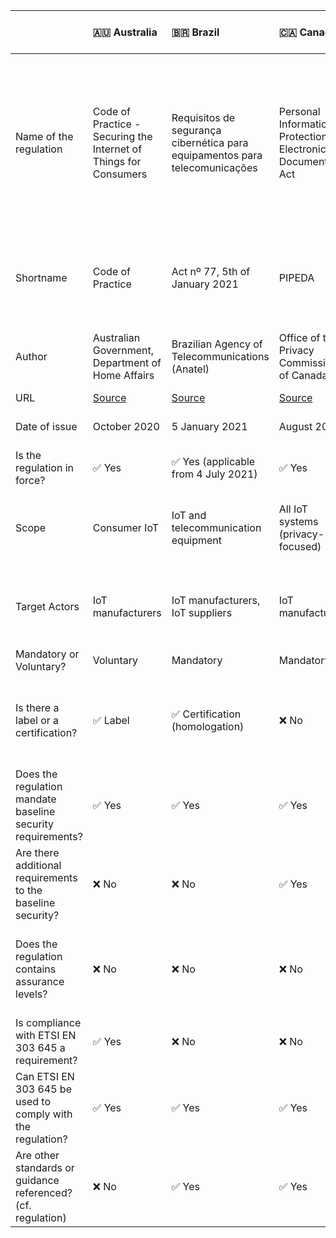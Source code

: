 |                                                              | 🇦🇺 Australia                                                                         | 🇧🇷 Brazil                                                                                        | 🇨🇦 Canada                                                                 | 🇨🇳 China                                                                                                    | 🇪🇺 European Union                                       | 🇪🇺 European Union                                                                                                                      | 🇫🇮 Finland                                            | 🇮🇳 India                                                       | 🇯🇵 Japan                                                                       | 🇸🇦 Kingdom of Saudi Arabia                                                                                      | 🇸🇬 Singapore                                                                       | 🇹🇭 Thailand                                                                  | 🇦🇪 United Arab Emirates                                                                      | 🇬🇧 United Kingdom                                                    | 🇺🇸 USA                                                                 | 🇺🇸 USA - California                                                                            | 🇺🇸 USA - Oregon                                                            | 🇻🇳 Vietnam                                                                                                                                            |
|:-------------------------------------------------------------|:-------------------------------------------------------------------------------------|:-------------------------------------------------------------------------------------------------|:--------------------------------------------------------------------------|:------------------------------------------------------------------------------------------------------------|:--------------------------------------------------------|:---------------------------------------------------------------------------------------------------------------------------------------|:------------------------------------------------------|:---------------------------------------------------------------|:-------------------------------------------------------------------------------|:----------------------------------------------------------------------------------------------------------------|:-----------------------------------------------------------------------------------|:-----------------------------------------------------------------------------|:---------------------------------------------------------------------------------------------|:---------------------------------------------------------------------|:-----------------------------------------------------------------------|:-----------------------------------------------------------------------------------------------|:---------------------------------------------------------------------------|:------------------------------------------------------------------------------------------------------------------------------------------------------|
| Name of the regulation                                       | Code of Practice - Securing the Internet of Things for Consumers                     | Requisitos de segurança cibernética para equipamentos para telecomunicações                      | Personal Information Protection and Electronic Documents Act              | Draft guidelines for the construction of basic security standard systems for the Internet of Things ('IoT') | Regulation (EU) 2019/881                                | Articles 3(3)(e) and (f) of the Radio Equipment Directive 2014/53/EU                                                                   | Tietoturvamerkki                                      | Proposals for regulating consumer smart product cyber security | IoT Security Safety Framework                                                  | Internet of Things Regulatory Framework                                                                         | Cybersecurity labelling scheme                                                     | IoT cyber security regulations                                               | Internet of Things Regulatory Policy                                                         | Proposals for regulating consumer smart product cyber security       | H.R. 1668 - IoT Cybersecurity Improvement Act of 2020                  | Senate Bill No. 327 - Information privacy: connected devices                                   | House Bill 2395                                                            | Decision No. 736/QĐ-BTTTT on 31 May 2021 ("Decision") Setting out the List of Baseline Requirements to Ensure Cyber Security for Consumer IoT Devices |
| Shortname                                                    | Code of Practice                                                                     | Act nº 77, 5th of January 2021                                                                   | PIPEDA                                                                    | IoT cybersecurity guidelines                                                                                | Cybersecurity Act                                       | RED                                                                                                                                    | Finnish Cybersecurity Label                           | Secure by Design                                               | IoT-SSF                                                                        | IoT Regulatory Framework                                                                                        | CSL                                                                                | 🛑 N/A                                                                        | IoT Regulatory Policy                                                                        | Secure by Design                                                     | IoT Cybersecurity Improvement Act of 2020                              | SB-327                                                                                         | HB 2395                                                                    | List of Baseline Cyber Security Requirements for Consumer IoT                                                                                         |
| Author                                                       | Australian Government, Department of Home Affairs                                    | Brazilian Agency of Telecommunications (Anatel)                                                  | Office of the Privacy Commissioner of Canada                              | Ministry of Industry and Information Technology (MIIT)                                                      | European Commission                                     | European Commission                                                                                                                    | Finnish transport and communication agency (Traficom) | Department for Digital, Media, Culture and Science             | Ministry of Economy, Trade and Industry (METI)                                 | Communication and Information Technology Commission                                                             | Cyber Security Agency of Singapore (CSA)                                           | Office of the National Broadcasting and Telecommunications Commission (NBTC) | Telecommunications Regulatory Authority                                                      | Department for Digital, Media, Culture and Science                   | Congress                                                               | California State Senate                                                                        | Oregon House of Representatives                                            | Authority of Information Security (AIS)                                                                                                               |
| URL                                                          | [Source](https://www.homeaffairs.gov.au/reports-and-pubs/files/code-of-practice.pdf) | [Source](https://www.anatel.gov.br/legislacao/atos-de-certificacao-de-produtos/2021/1505-ato-77) | [Source](https://www.priv.gc.ca/en/privacy-topics/technology/gd_iot_man/) | [Source](https://www.miit.gov.cn/gzcy/yjzj/art/2021/art_de99ecee64884ecda932604c32631b76.html)              | [Source](https://eur-lex.europa.eu/eli/reg/2019/881/oj) | [Source](https://circabc.europa.eu/ui/group/43315f45-aaa7-44dc-9405-a86f639003fe/library/60d59d6f-52ed-45db-979a-f406904fe999/details) | [Source](https://tietoturvamerkki.fi/en/)             | 🛑 N/A                                                          | [Source](https://www.meti.go.jp/policy/netsecurity/wg1/IoT-SSF_ver1.0_eng.pdf) | [Source](https://www.citc.gov.sa/en/RulesandSystems/RegulatoryDocuments/Documents/IoT_REGULATORY_FRAMEWORK.pdf) | [Source](https://www.csa.gov.sg/programmes/cybersecurity-labelling/about-cls)      | 🛑 N/A                                                                        | [Source](https://www.tra.gov.ae/assets/8oQGhqPt.pdf.aspx)                                    | [Source](https://www.gov.uk/government/collections/secure-by-design) | [Source](https://www.congress.gov/bill/116th-congress/house-bill/1668) | [Source](https://leginfo.legislature.ca.gov/faces/billTextClient.xhtml?bill_id=201720180SB327) | [Source](https://olis.leg.state.or.us/liz/2019R1/Measures/Overview/HB2395) | [Source](https://mic.gov.vn/Pages/VanBan/14664/736_Qd-BTTTT.html)                                                                                     |
| Date of issue                                                | October 2020                                                                         | 5 January 2021                                                                                   | August 2020                                                               | On-going work                                                                                               | On-going work for IoT                                   | On-going work for cybersecurity                                                                                                        | 2020                                                  | On-going work                                                  | 5 November 2020                                                                | September 2019                                                                                                  | October 2020                                                                       | On-going work                                                                | 22 March 2018                                                                                | On-going work                                                        | 12 April 2020                                                          | 28 September 2018                                                                              | 16 April 2019                                                              | 31/05/2021                                                                                                                                            |
| Is the regulation in force?                                  | ✅ Yes                                                                                | ✅ Yes (applicable from 4 July 2021)                                                              | ✅ Yes                                                                     | ❌ No                                                                                                        | ✅ Yes (not applicable to IoT yet)                       | ❌ No                                                                                                                                   | ✅ Yes                                                 | ❌ No                                                           | ✅ Yes                                                                          | ✅ Yes                                                                                                           | ✅ Yes                                                                              | ❌ No                                                                         | ✅ Yes                                                                                        | ❌ No                                                                 | ✅ Yes                                                                  | ✅ Yes                                                                                          | ✅ Yes                                                                      | ✅ Yes                                                                                                                                                 |
| Scope                                                        | Consumer IoT                                                                         | IoT and telecommunication equipment                                                              | All IoT systems (privacy-focused)                                         | All IoT systems                                                                                             | All IoT systems                                         | Internet-connected devices                                                                                                             | Consumer IoT                                          | Consumer IoT                                                   | All IoT devices and systems                                                    | All IoT systems                                                                                                 | Consumer IoT                                                                       | ❔ TBC                                                                        | Radio and Telecommunications Terminal Equipment providing IoT Service, IoT service providers | Consumer IoT                                                         | All IoT devices and systems                                            | Consumer IoT                                                                                   | Consumer IoT                                                               | Consumer IoT                                                                                                                                          |
| Target Actors                                                | IoT manufacturers                                                                    | IoT manufacturers, IoT suppliers                                                                 | IoT manufacturers                                                         | IoT manufacturers                                                                                           | IoT manufacturers                                       | IoT manufacturers                                                                                                                      | IoT manufacturers                                     | IoT manufacturers (producers) and distributors                 | IoT manufacturers                                                              | IoT manufacturers, IoT service providers                                                                        | IoT manufacturers, Consumers                                                       | ❔ TBC                                                                        | IoT manufacturers, IoT service providers                                                     | IoT manufacturers (producers) and distributors                       | Federal agencies owning or controlling IoT devices and systems         | IoT manufacturers                                                                              | IoT manufacturers                                                          | IoT manufacturers                                                                                                                                     |
| Mandatory or Voluntary?                                      | Voluntary                                                                            | Mandatory                                                                                        | Mandatory                                                                 | Mandatory                                                                                                   | Mandatory                                               | Mandatory                                                                                                                              | Voluntary                                             | Mandatory                                                      | Voluntary                                                                      | Mandatory                                                                                                       | Voluntary                                                                          | Mandatory (❔ TBC)                                                            | Mandatory                                                                                    | Mandatory                                                            | Mandatory                                                              | Mandatory                                                                                      | Mandatory                                                                  | Voluntary                                                                                                                                             |
| Is there a label or a certification?                         | ✅ Label                                                                              | ✅ Certification (homologation)                                                                   | ❌ No                                                                      | ✅ Certification                                                                                             | ✅ Label                                                 | ❌ No                                                                                                                                   | ✅ Label                                               | ✅ Label                                                        | ❌ No                                                                           | ❌ No                                                                                                            | ✅ Label (levels 1 and 2), ✅ Certification (levels 3 and 4)                         | ❔ TBC                                                                        | ❌ No                                                                                         | ❌ No (mandated product assurance remains possible in the future)     | ❌ No                                                                   | ❌ No                                                                                           | ❌ No                                                                       | ❌ No                                                                                                                                                  |
| Does the regulation mandate baseline security requirements?  | ✅ Yes                                                                                | ✅ Yes                                                                                            | ✅ Yes                                                                     | ✅ Yes                                                                                                       | ✅ Yes                                                   | ✅ Yes                                                                                                                                  | ✅ Yes                                                 | ✅ Yes                                                          | ❌ No                                                                           | ✅ Yes                                                                                                           | ✅ Yes                                                                              | ❔ TBC                                                                        | ✅ Yes                                                                                        | ✅ Yes                                                                | ✅ Yes                                                                  | ✅ Yes                                                                                          | ✅ Yes                                                                      | ✅ Yes                                                                                                                                                 |
| Are there additional requirements to the baseline security?  | ❌ No                                                                                 | ❌ No                                                                                             | ✅ Yes                                                                     | ✅ Yes                                                                                                       | ❌ No                                                    | ❌ No                                                                                                                                   | ✅ Yes                                                 | ✅ Yes                                                          | 🛑 N/A                                                                          | ❌ No                                                                                                            | ✅ Yes                                                                              | ❔ TBC                                                                        | ✅ Yes                                                                                        | ✅ Yes                                                                | ✅ Yes                                                                  | ❌ No                                                                                           | ❌ No                                                                       | ❌ No                                                                                                                                                  |
| Does the regulation contains assurance levels?               | ❌ No                                                                                 | ❌ No                                                                                             | ❌ No                                                                      | ❔ TBC                                                                                                       | ✅ Yes                                                   | ❌ No                                                                                                                                   | ✅ Yes                                                 | ❌ No                                                           | 🛑 N/A                                                                          | ❌ No                                                                                                            | ✅ Yes, 4 levels (self-assessment to third-party verification by an accredited lab) | ❔ TBC                                                                        | ❌ No                                                                                         | ❌ No                                                                 | ❌ No                                                                   | ❌ No                                                                                           | ❌ No                                                                       | ❌ No                                                                                                                                                  |
| Is compliance with ETSI EN 303 645 a requirement?            | ✅ Yes                                                                                | ❌ No                                                                                             | ❌ No                                                                      | ❌ No                                                                                                        | ❔ TBC (very likely to be ✅ Yes)                         | ❌ No                                                                                                                                   | ✅ Yes                                                 | ❔ TBC (very likely to be ✅ Yes)                                | ❌ No                                                                           | ❌ No                                                                                                            | ✅ Yes                                                                              | ❔ TBC                                                                        | ❌ No                                                                                         | ✅ Yes (subset)                                                       | ❌ No                                                                   | ❌ No                                                                                           | ❌ No                                                                       | ✅ Yes                                                                                                                                                 |
| Can ETSI EN 303 645 be used to comply with the regulation?   | ✅ Yes                                                                                | ✅ Yes                                                                                            | ✅ Yes                                                                     | ✅ Yes                                                                                                       | ✅ Yes                                                   | ✅ Yes                                                                                                                                  | ✅ Yes                                                 | ✅ Yes                                                          | ✅ Yes                                                                          | ✅ Yes                                                                                                           | ✅ Yes                                                                              | ❔ TBC                                                                        | ✅ Yes                                                                                        | ✅ Yes                                                                | 🆗 Partially                                                            | ✅ Yes                                                                                          | ✅ Yes                                                                      | ✅ Yes                                                                                                                                                 |
| Are other standards or guidance referenced? (cf. regulation) | ❌ No                                                                                 | ✅ Yes                                                                                            | ✅ Yes                                                                     | ✅ Yes                                                                                                       | ❌ No                                                    | ❌ No                                                                                                                                   | ✅ Yes                                                 | ❌ No                                                           | ✅ Yes                                                                          | ❌ No                                                                                                            | ✅ Yes                                                                              | ❔ TBC                                                                        | ❌ No                                                                                         | ❌ No                                                                 | ❌ No                                                                   | ❌ No                                                                                           | ❌ No                                                                       | ❌ No                                                                                                                                                  |